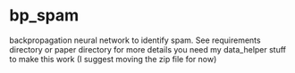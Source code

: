 # bp_spam
backpropagation neural network to identify spam.
See requirements directory or paper directory for more details
you need my data_helper stuff to make this work (I suggest moving the zip file for now)

